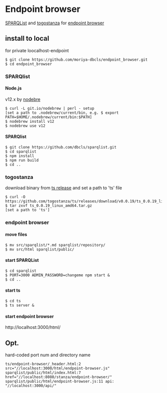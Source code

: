 # Endpoint browser
[SPARQList](https://github.com/dbcls/sparqlist) and [togostanza](https://github.com/togostanza/ts) for [endpoint browser](https://sparql-support.dbcls.jp/endpoint-browser.html)

## install to local
for private loocalhost-endpoint

    $ git clone https://github.com/moriya-dbcls/endpoint_browser.git
    $ cd endpoint_browser
    
### SPARQlist
#### Node.js
v12.x by [nodebre](https://github.com/hokaccha/nodebrew)

    $ curl -L git.io/nodebrew | perl - setup
    [set a path to .nodebrew/current/bin, e.g. $ export PATH=$HOME/.nodebrew/current/bin:$PATH]
    $ nodebrew install v12
    $ nodebrew use v12
    
#### SPARQlist

    $ git clone https://github.com/dbcls/sparqlist.git
    $ cd sparqlist
    $ npm install
    $ npm run build
    $ cd ..

### togostanza
download binary from [ts release](https://github.com/togostanza/ts/releases) and set a path to 'ts' file

    $ curl -O https://github.com/togostanza/ts/releases/download/v0.0.19/ts_0.0.19_linux_amd64.tar.gz
    $ tar zxvf ts_0.0.19_linux_amd64.tar.gz
    [set a path to 'ts']
    
### endpoint browser
#### move files

    $ mv src/sparqlist/*.md sparqlist/repository/
    $ mv src/html sparqlist/public/

#### start SPARQList

    $ cd sparqlist
    $ PORT=3000 ADMIN_PASSWORD=changeme npm start &
    $ cd ..
    
#### start ts

    $ cd ts
    $ ts server &

#### start endpoint browser
http://localhost:3000/html/

## Opt. 
hard-coded port num and directory name 

    ts/endpoint-browser/_header.html:2 src="//localhost:3000/html/endpoint-browser.js"
    sparqlist/public/html/index.html:7 href="//localhost:8080/stanza/endpoint-browser/"
    sparqlist/public/html/endpoint-browser.js:11 api: "//localhost:3000/api/"
